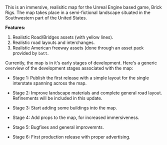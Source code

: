 This is an immersive, realisitic map for the Unreal Engine based game, Brick Rigs. The map takes place in a semi-fictional landscape situated in the Southwestern part of the United States.

**Features:**
1. Realistic Road/Bridges assets (with yellow lines).
2. Realistic road layouts and interchanges.
3. Realistic American freeway assets (done through an asset pack provided by `batt`.

Currently, the map is in it's early stages of development. Here's a generic overview of the development stages associated with the map:

- Stage 1:
     Publish the first release with a simple layout for the single interstate spanning across the map.

- Stage 2:
    Improve landscape materials and complete general road layout. Refinements will be included in this update.

- Stage 3:
    Start adding some buildings into the map.

- Stage 4:
    Add props to the map, for increased immersiveness.

- Stage 5:
    Bugfixes and general improvemnts.

- Stage 6:
    First production release with proper advertising.
